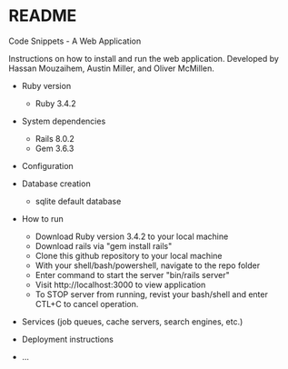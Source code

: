 # README

Code Snippets - A Web Application

Instructions on how to install and run the web application. Developed by Hassan Mouzaihem, Austin Miller, and Oliver McMillen.

* Ruby version
    - Ruby 3.4.2

* System dependencies
    - Rails 8.0.2
    - Gem 3.6.3

* Configuration

* Database creation
    - sqlite default database


* How to run
    - Download Ruby version 3.4.2 to your local machine
    - Download rails via "gem install rails"
    - Clone this github repository to your local machine
    - With your shell/bash/powershell, navigate to the repo folder
    - Enter command to start the server "bin/rails server"
    - Visit http://localhost:3000 to view application
    - To STOP server from running, revist your bash/shell and enter CTL+C to cancel operation.

* Services (job queues, cache servers, search engines, etc.)

* Deployment instructions

* ...

